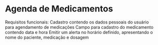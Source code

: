 # Agenda de Medicamentos

 Requisitos funcionais:
Cadastro contendo os dados pessoais do usuário para agendamento de medicações
Campo  para cadastro do medicamento contendo data e hora
Emitir um alerta no horário definido, apresentando o nome do paciente, medicação e dosagem
